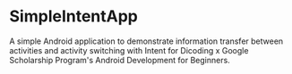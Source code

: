 ﻿# SimpleIntentApp
A simple Android application to demonstrate information transfer between activities and activity switching with Intent for Dicoding x Google Scholarship Program's Android Development for Beginners.
